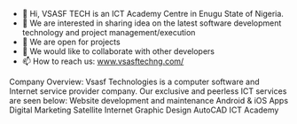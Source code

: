 - 👋 Hi, VSASF TECH is an ICT Academy Centre in Enugu State of Nigeria. 
- 👀 We are interested in sharing idea on the latest software development technology and project management/execution
- 🌱 We are open for projects 
- 💞️ We would like to collaborate with other developers 
- 📫 How to reach us: www.vsasftechng.com/

<!---
vsasfng/vsasfng is a ✨ special ✨ repository because its `README.md` (this file) appears on your GitHub profile.
You can click the Preview link to take a look at your changes.
--->
Company Overview:
Vsasf Technologies is a computer software and Internet service provider company. Our exclusive and peerless ICT services are seen below: Website development and maintenance Android & iOS Apps Digital Marketing Satellite Internet Graphic Design AutoCAD ICT Academy
